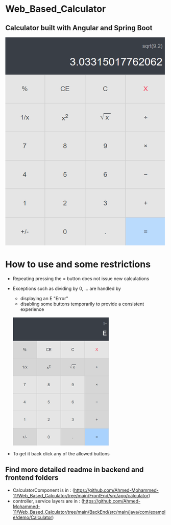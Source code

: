 # Web_Based_Calculator
## Calculator built with Angular and Spring Boot 

<img src="https://github.com/Ahmed-Mohammed-11/Web_Based_Calculator/blob/main/Calculator.png" width="500px" height="650px">
<br />

# How to use and some restrictions

- Repeating pressing the = button does not issue new calculations 
- Exceptions such as dividing by 0, ... are handled by 
  - displaying an E "Error"
  - disabling some buttons temporarily to provide a consistent experience 
  <br /><br />
  <img src="https://github.com/Ahmed-Mohammed-11/Web_Based_Calculator/blob/main/Exception.png" width="300px" height="400px">

- To get it back click any of the allowed buttons 

## Find more detailed readme in backend and frontend folders 

- CalculatorComponent is in : (https://github.com/Ahmed-Mohammed-11/Web_Based_Calculator/tree/main/FrontEnd/src/app/calculator)
- controller, service layers are in : (https://github.com/Ahmed-Mohammed-11/Web_Based_Calculator/tree/main/BackEnd/src/main/java/com/example/demo/Calculator)
